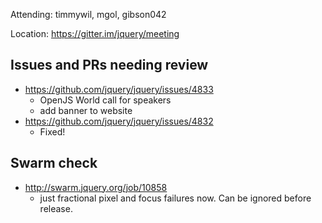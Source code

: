 Attending: timmywil, mgol, gibson042

Location: https://gitter.im/jquery/meeting

## Issues and PRs needing review
* https://github.com/jquery/jquery/issues/4833 
	- OpenJS World call for speakers
	- add banner to website
* https://github.com/jquery/jquery/issues/4832
	- Fixed!

## Swarm check
* http://swarm.jquery.org/job/10858  
	- just fractional pixel and focus failures now. Can be ignored before release.
